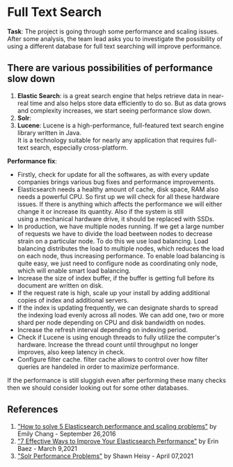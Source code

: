 # Full Text Search
__Task__: The project is going through some performance and scaling issues. After some analysis, the team lead asks you to investigate 
   the possibility of using a different database for full text searching will improve performance.

## There are various possibilities of performance slow down
1. __Elastic Search__: is a great search engine that helps retrieve data in near-real time and also helps store data efficiently to do so.
   But as data grows and complexity increases, we start seeing performance slow down.
2. __Solr__:
3. __Lucene__: Lucene is a high-performance, full-featured text search engine library written in Java.   
   It is a technology suitable for nearly any application that requires full-text search, especially cross-platform.

__Performance fix__:
 - Firstly, check for update for all the softwares, as with every update companies brings various bug fixes and performance improvements.
 - Elasticsearch needs a healthy amount of cache, disk space, RAM also needs a powerful CPU. So first up we will check for all these hardware
   issues. If there is anything which affects the performance we will either change it or increase its quantity. Also if the system is still  
   using a mechanical hardware drive, it should be replaced with SSDs.
 - In production, we have multiple nodes running. If we get a large number of requests we have to divide the load beetween nodes to decrease strain 
   on a particular node. To do this we use load balancing. Load balancing distributes the load to multiple nodes, which reduces the load on 
   each node, thus increasing performance. To enable load balancing is quite easy, we just need to configure node as coordinating only node, 
   which will enable smart load balancing.
 - Increase the size of index buffer, if the buffer is getting full before  its document are written on disk.
 - If the request rate is high, scale up your install by adding additional copies of index and additional servers.
 - If the index is updating frequently, we can designate shards to spread the indexing load evenly across all nodes. We can add one, two
    or more shard per node depending on CPU and disk bandwidth on nodes.
 - Increase the refresh interval depending on indexing period.
 - Check if Lucene is using enough threads to fully utilize the computer's hardware. Increase the thread count until throughput no longer
   improves, also keep latency in check.
 - Configure filter cache. filter cache allows to control over how filter queries are handeled in order to maximize performance.

If the performance is still sluggish even after performing these many checks then we should consider looking out for some other databases.


## References
1. ["How to solve 5 Elasticsearch performance and scaling problems"](https://www.datadoghq.com/blog/elasticsearch-performance-scaling-problems/) by Emily Chang - September 26,2016
2. ["7 Effective Ways to Improve Your Elasticsearch Performance"](https://www.scalyr.com/blog/improve-your-elasticsearch-performance/) by Erin Baez - March 9,2021
3. ["Solr Performance Problems"](https://cwiki.apache.org/confluence/display/solr/solrperformanceproblems) by Shawn Heisy - April 07,2021
